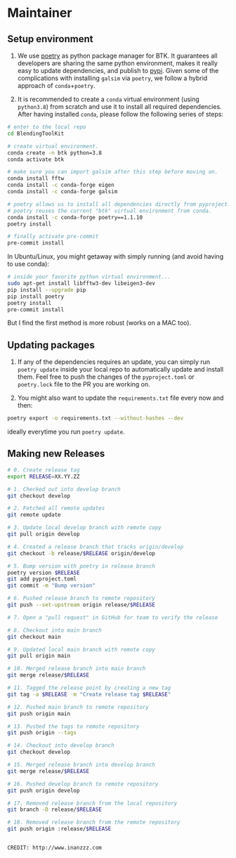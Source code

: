 # Maintainer

## Setup environment

1. We use [poetry](https://python-poetry.org) as python package manager for BTK. It guarantees all developers are sharing the same python environment, makes it really easy to update dependencies, and publish to [pypi](https://pypi.org). Given some of the complications with installing `galsim` via `poetry`, we follow a hybrid approach of `conda`+`poetry`.

2. It is recommended to create a `conda` virtual environment (using `python3.8`) from scratch and use it to install all required dependencies. After having installed `conda`, please follow the following series of steps:

```bash
# enter to the local repo
cd BlendingToolKit

# create virtual environment.
conda create -n btk python=3.8
conda activate btk

# make sure you can import galsim after this step before moving on.
conda install fftw
conda install -c conda-forge eigen
conda install -c conda-forge galsim

# poetry allows us to install all dependencies directly from pyproject.toml (except galsim!)
# poetry reuses the current "btk" virtual environment from conda.
conda install -c conda-forge poetry==1.1.10
poetry install

# finally activate pre-commit
pre-commit install
```

In Ubuntu/Linux, you might getaway with simply running (and avoid having to use conda):

```bash
# inside your favorite python virtual environment...
sudo apt-get install libfftw3-dev libeigen3-dev
pip install --upgrade pip
pip install poetry
poetry install
pre-commit install
```

But I find the first method is more robust (works on a MAC too).

## Updating packages

1. If any of the dependencies requires an update, you can simply run `poetry update` inside your local repo to automatically update and install them. Feel free to push the changes of the `pyproject.toml` or `poetry.lock` file to the PR you are working on.

2. You might also want to update the `requirements.txt` file every now and then:

```bash
poetry export -o requirements.txt --without-hashes --dev
```

ideally everytime you run `poetry update`.

## Making new Releases

```bash
# 0. Create release tag
export RELEASE=XX.YY.ZZ

# 1. Checked out into develop branch
git checkout develop

# 2. Fetched all remote updates
git remote update

# 3. Update local develop branch with remote copy
git pull origin develop

# 4. Created a release branch that tracks origin/develop
git checkout -b release/$RELEASE origin/develop

# 5. Bump version with poetry in release branch
poetry version $RELEASE
git add pyproject.toml
git commit -m "Bump version"

# 6. Pushed release branch to remote repository
git push --set-upstream origin release/$RELEASE

# 7. Open a "pull request" in GitHub for team to verify the release

# 8. Checkout into main branch
git checkout main

# 9. Updated local main branch with remote copy
git pull origin main

# 10. Merged release branch into main branch
git merge release/$RELEASE

# 11. Tagged the release point by creating a new tag
git tag -a $RELEASE -m "Create release tag $RELEASE"

# 12. Pushed main branch to remote repository
git push origin main

# 13. Pushed the tags to remote repository
git push origin --tags

# 14. Checkout into develop branch
git checkout develop

# 15. Merged release branch into develop branch
git merge release/$RELEASE

# 16. Pushed develop branch to remote repository
git push origin develop

# 17. Removed release branch from the local repository
git branch -D release/$RELEASE

# 18. Removed release branch from the remote repository
git push origin :release/$RELEASE


CREDIT: http://www.inanzzz.com
```
